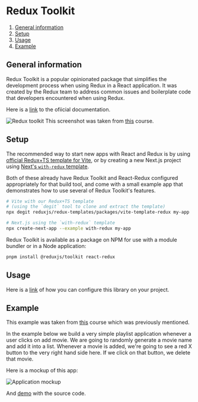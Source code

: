 # Redux Toolkit

1. [General information](#general-info)
2. [Setup](#setup)
3. [Usage](#usage)
4. [Example](#example)

## General information

 Redux Toolkit is a popular opinionated package that simplifies the development process when using Redux in a React application. It was created by the Redux team to address common issues and boilerplate code that developers encountered when using Redux.

 Here is a [link](https://redux-toolkit.js.org/introduction/getting-started) to the ofiicial documentation.

 ![Redux toolkit](https://github.com/uptechteam/fe-vitejs-template/assets/13544983/3afabbba-3fa4-4079-8cf4-9d0524eea239)
 This screenshot was taken from [this](https://www.udemy.com/course/react-redux/) course.

## Setup

The recommended way to start new apps with React and Redux is by using [official Redux+TS template for Vite](https://github.com/reduxjs/redux-templates), or by creating a new Next.js project using [Next's  `with-redux`  template](https://github.com/vercel/next.js/tree/canary/examples/with-redux).

Both of these already have Redux Toolkit and React-Redux configured appropriately for that build tool, and come with a small example app that demonstrates how to use several of Redux Toolkit's features.

```bash
# Vite with our Redux+TS template
# (using the `degit` tool to clone and extract the template)
npx degit reduxjs/redux-templates/packages/vite-template-redux my-app

# Next.js using the `with-redux` template
npx create-next-app --example with-redux my-app
```

Redux Toolkit is available as a package on NPM for use with a module bundler or in a Node application:

```bash
pnpm install @reduxjs/toolkit react-redux
```

## Usage

Here is a [link](https://redux-toolkit.js.org/tutorials/quick-start) of how you can configure this library on your project.

## Example

This example was taken from [this](https://www.udemy.com/course/react-redux/) course which was previously mentioned.

In the example below we build a very simple playlist application whenever a user clicks on add movie. We are going to randomly generate a movie name and add it into a list. Whenever a movie is added, we're going to see a red X button to the very right hand side here. If we click on that button, we delete that movie.

Here is a mockup of this app:

 ![Application mockup](https://github.com/uptechteam/fe-vitejs-template/assets/13544983/36057427-da59-41f4-a259-d1f4e7582c11)

And [demo](https://codesandbox.io/s/completed-media-project-zyz2mx?file=/src/App.js) with the source code.
